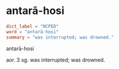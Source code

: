 # antarā-hosi

``` toml
dict_label = "NCPED"
word = "antarā-hosi"
summary = "was interrupted; was drowned."
```

antarā\-hosi

aor. 3 sg. was interrupted; was drowned.

